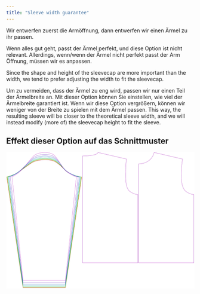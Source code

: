 ```yaml
---
title: "Sleeve width guarantee"
---
```


Wir entwerfen zuerst die Armöffnung, dann entwerfen wir einen Ärmel zu ihr passen.

Wenn alles gut geht, passt der Ärmel perfekt, und diese Option ist nicht relevant. Allerdings, wenn/wenn der Ärmel nicht perfekt passt der Arm Öffnung, müssen wir es anpassen.

Since the shape and height of the sleevecap are more important than the width, we tend to prefer adjusting the width to fit the sleevecap.

Um zu vermeiden, dass der Ärmel zu eng wird, passen wir nur einen Teil der Ärmelbreite an. Mit dieser Option können Sie einstellen, wie viel der Ärmelbreite garantiert ist. Wenn wir diese Option vergrößern, können wir weniger von der Breite zu spielen mit dem Ärmel passen. This way, the resulting sleeve will be closer to the theoretical sleeve width, and we will instead modify (more of) the sleevecap height to fit the sleeve.

## Effekt dieser Option auf das Schnittmuster

![Dieses Bild zeigt den Effekt dieser Variable, indem es unterschiedliche Masse dieser Variable überlagert darstellt](brian_sleevewidthguarantee_sample.svg "Effekt dieser Option auf das Schnittmuster")
